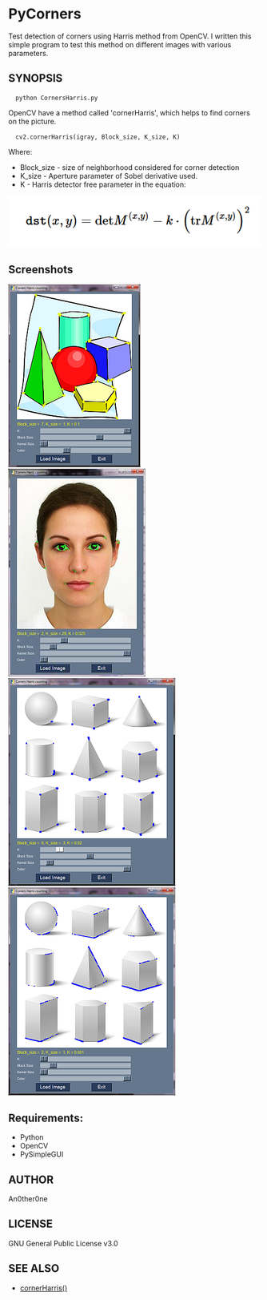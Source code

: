 # PyCorners
Test detection of corners using Harris method from OpenCV.
I written this simple program to test this method on different images with various parameters.

## SYNOPSIS
      python CornersHarris.py

OpenCV have a method called 'cornerHarris', which helps to find corners on the picture. 

      cv2.cornerHarris(igray, Block_size, K_size, K)

Where:

* Block_size - size of neighborhood considered for corner detection
* K_size - Aperture parameter of Sobel derivative used.
* K - Harris detector free parameter in the equation:
      
![equation_1](img/eq1.png)

## Screenshots

![ScreenShot_1](img/shot1.png)
![ScreenShot_4](img/shot4.jpg)
![ScreenShot_2](img/shot2.png)
![ScreenShot_3](img/shot3.png)

## Requirements:

* Python
* OpenCV
* PySimpleGUI

## AUTHOR
   An0ther0ne

## LICENSE
   GNU General Public License v3.0

## SEE ALSO
* [cornerHarris()](https://docs.opencv.org/master/dd/d1a/group__imgproc__feature.html#gac1fc3598018010880e370e2f709b4345)

